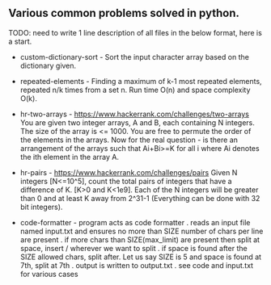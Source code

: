 Various common problems solved in python.
-----------------------------------------
TODO: need to write 1 line description of all files in the below format, here is a start.

- custom-dictionary-sort - Sort the input character array based on the dictionary given.

- repeated-elements - Finding a maximum of k-1 most repeated elements, repeated n/k times from a set n. Run time O(n) and space complexity O(k).

- hr-two-arrays - https://www.hackerrank.com/challenges/two-arrays
You are given two integer arrays, A and B, each containing N integers. The size of the array is <= 1000. You are free to permute the order of the elements in the arrays.
Now for the real question - is there an arrangement of the arrays such that Ai+Bi>=K for all i where Ai denotes the ith element in the array A.

- hr-pairs - https://www.hackerrank.com/challenges/pairs
Given N integers [N<=10^5], count the total pairs of integers that have a difference of K. [K>0 and K<1e9]. Each of the N integers will be greater than 0 and at least K away from 2^31-1 (Everything can be done with 32 bit integers).

- code-formatter - program acts as code formatter
 . reads an input file named input.txt and ensures no more than SIZE number of chars per line are present
 . if more chars than SIZE(max_limit) are present then split at space, insert / wherever we want to split
 . if space is found after the SIZE allowed chars, split after. Let us say SIZE is 5 and space is found at 7th, 	split at 7th
 . output is written to output.txt
 . see code and input.txt for various cases
